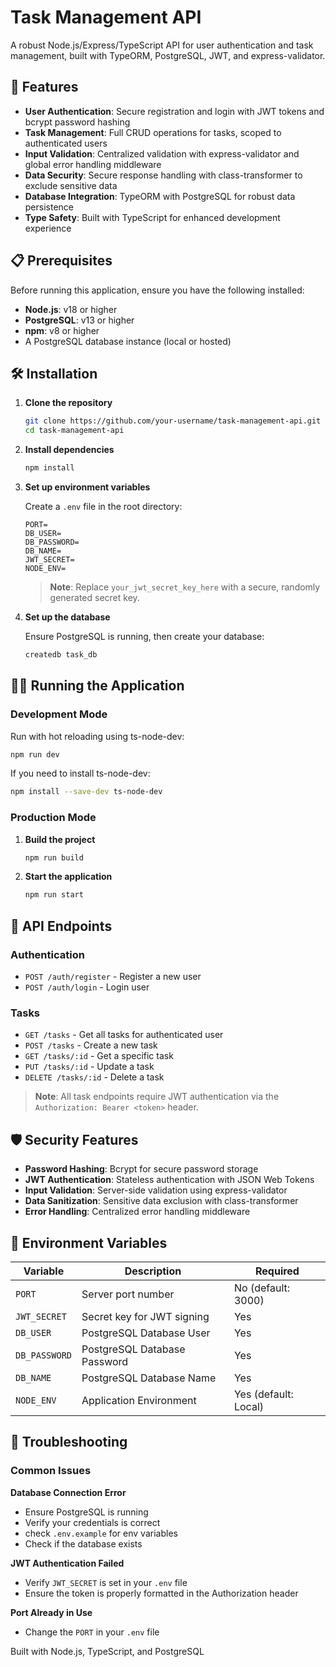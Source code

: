 # Task Management API

A robust Node.js/Express/TypeScript API for user authentication and task management, built with TypeORM, PostgreSQL, JWT, and express-validator.

## 🚀 Features

- **User Authentication**: Secure registration and login with JWT tokens and bcrypt password hashing
- **Task Management**: Full CRUD operations for tasks, scoped to authenticated users
- **Input Validation**: Centralized validation with express-validator and global error handling middleware
- **Data Security**: Secure response handling with class-transformer to exclude sensitive data
- **Database Integration**: TypeORM with PostgreSQL for robust data persistence
- **Type Safety**: Built with TypeScript for enhanced development experience

## 📋 Prerequisites

Before running this application, ensure you have the following installed:

- **Node.js**: v18 or higher
- **PostgreSQL**: v13 or higher  
- **npm**: v8 or higher
- A PostgreSQL database instance (local or hosted)

## 🛠️ Installation

1. **Clone the repository**
   ```bash
   git clone https://github.com/your-username/task-management-api.git
   cd task-management-api
   ```

2. **Install dependencies**
   ```bash
   npm install
   ```

3. **Set up environment variables**
   
   Create a `.env` file in the root directory:
   ```env
   PORT=
   DB_USER=
   DB_PASSWORD=
   DB_NAME=
   JWT_SECRET=
   NODE_ENV= 
   ```
   
   > **Note**: Replace `your_jwt_secret_key_here` with a secure, randomly generated secret key.

4. **Set up the database**
   
   Ensure PostgreSQL is running, then create your database:
   ```bash
   createdb task_db
   ```

## 🏃‍♂️ Running the Application

### Development Mode
Run with hot reloading using ts-node-dev:
```bash
npm run dev
```

If you need to install ts-node-dev:
```bash
npm install --save-dev ts-node-dev
```

### Production Mode
1. **Build the project**
   ```bash
   npm run build
   ```

2. **Start the application**
   ```bash
   npm run start
   ```

## 🔐 API Endpoints

### Authentication
- `POST /auth/register` - Register a new user
- `POST /auth/login` - Login user

### Tasks
- `GET /tasks` - Get all tasks for authenticated user
- `POST /tasks` - Create a new task
- `GET /tasks/:id` - Get a specific task
- `PUT /tasks/:id` - Update a task
- `DELETE /tasks/:id` - Delete a task

> **Note**: All task endpoints require JWT authentication via the `Authorization: Bearer <token>` header.

## 🛡️ Security Features

- **Password Hashing**: Bcrypt for secure password storage
- **JWT Authentication**: Stateless authentication with JSON Web Tokens
- **Input Validation**: Server-side validation using express-validator
- **Data Sanitization**: Sensitive data exclusion with class-transformer
- **Error Handling**: Centralized error handling middleware

## 📝 Environment Variables

| Variable | Description | Required |
|----------|-------------|----------|
| `PORT` | Server port number | No (default: 3000) |
| `JWT_SECRET` | Secret key for JWT signing | Yes |
| `DB_USER` | PostgreSQL Database User | Yes |
| `DB_PASSWORD` | PostgreSQL Database Password | Yes |
| `DB_NAME` | PostgreSQL Database Name | Yes |
| `NODE_ENV` | Application Environment | Yes (default: Local) |


## 🐛 Troubleshooting

### Common Issues

**Database Connection Error**
- Ensure PostgreSQL is running
- Verify your credentials is correct
- check `.env.example` for env variables
- Check if the database exists

**JWT Authentication Failed**
- Verify `JWT_SECRET` is set in your `.env` file
- Ensure the token is properly formatted in the Authorization header

**Port Already in Use**
- Change the `PORT` in your `.env` file

Built with Node.js, TypeScript, and PostgreSQL
